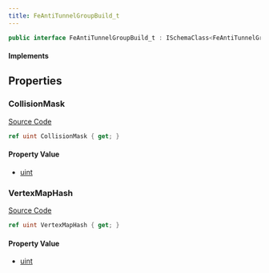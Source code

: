 ```yaml
---
title: FeAntiTunnelGroupBuild_t
---
```


```csharp
public interface FeAntiTunnelGroupBuild_t : ISchemaClass<FeAntiTunnelGroupBuild_t>, ISchemaField, ISchemaClass, INativeHandle
```

#### Implements

## Properties

### CollisionMask

[Source Code](https://github.com/swiftly-solution/swiftlys2/blob/beta/managed/src/SwiftlyS2.Generated/Schemas/Interfaces/FeAntiTunnelGroupBuild_t.cs#L18)

```csharp
ref uint CollisionMask { get; }
```

#### Property Value

- [uint](https://learn.microsoft.com/dotnet/api/system.uint32)

### VertexMapHash

[Source Code](https://github.com/swiftly-solution/swiftlys2/blob/beta/managed/src/SwiftlyS2.Generated/Schemas/Interfaces/FeAntiTunnelGroupBuild_t.cs#L16)

```csharp
ref uint VertexMapHash { get; }
```

#### Property Value

- [uint](https://learn.microsoft.com/dotnet/api/system.uint32)

